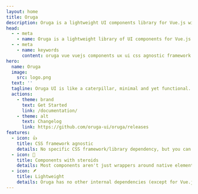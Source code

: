 ```yaml
---
layout: home
title: Oruga
description: Oruga is a lightweight UI components library for Vue.js without CSS framework dependency.
head:
  - - meta
    - name: Oruga is a lightweight library of UI components for Vue.js without CSS framework dependency.
  - - meta
    - name: keywords
      content: oruga vue vuejs components ux ui css agnostic framework
hero:
  name: Oruga
  image: 
    src: logo.png
  text: ''
  tagline: Oruga UI is like a caterpillar, minimal and yet functional. It's in your hands turning it into a butterfly (🐛) => 🦋
  actions:
    - theme: brand
      text: Get Started
      link: /documentation/
    - theme: alt
      text: Changelog
      link: https://github.com/oruga-ui/oruga/releases
features:
  - icon: 👍
    title: CSS framework agnostic
    details: No specific CSS framework/library dependency, but you can easily integrate one of them, as oruga is fully customisable in many ways.
  - icon: 💪
    title: Components with steroids
    details: Most components aren't just wrappers around native elements, but add new and custom functionality ahead.
  - icon: 🪶
    title: Lightweight
    details: Oruga has no other internal dependencies (except for Vue.js), and you can import only the components you need.
---
```

